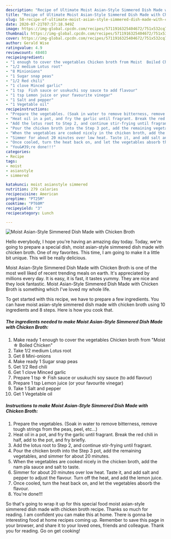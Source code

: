 ```yaml
---
description: "Recipe of Ultimate Moist Asian-Style Simmered Dish Made with Chicken Broth"
title: "Recipe of Ultimate Moist Asian-Style Simmered Dish Made with Chicken Broth"
slug: 58-recipe-of-ultimate-moist-asian-style-simmered-dish-made-with-chicken-broth
date: 2020-07-21T07:57:18.949Z
image: https://img-global.cpcdn.com/recipes/5711916325404672/751x532cq70/moist-asian-style-simmered-dish-made-with-chicken-broth-recipe-main-photo.jpg
thumbnail: https://img-global.cpcdn.com/recipes/5711916325404672/751x532cq70/moist-asian-style-simmered-dish-made-with-chicken-broth-recipe-main-photo.jpg
cover: https://img-global.cpcdn.com/recipes/5711916325404672/751x532cq70/moist-asian-style-simmered-dish-made-with-chicken-broth-recipe-main-photo.jpg
author: Gerald Wise
ratingvalue: 4.9
reviewcount: 48403
recipeingredient:
- "1 enough to cover the vegetables Chicken broth from Moist  Boiled Chicken"
- "1/2 medium Lotus root"
- "8 Minionions"
- "1 Sugar snap peas"
- "1/2 Red chili"
- "1 clove Minced garlic"
- "1 tsp  Fish sauce or usukuchi soy sauce to add flavour"
- "1 tsp Lemon juice or your favourite vinegar"
- "1 Salt and pepper"
- "1 Vegetable oil"
recipeinstructions:
- "Prepare the vegetables. (Soak in water to remove bitterness, remove tough strings from the peas, peel, etc...)"
- "Heat oil in a pot, and fry the garlic until fragrant. Break the red chili in half, add to the pot, and fry briefly."
- "Add the lotus root to Step 2, and continue stir-frying until fragrant."
- "Pour the chicken broth into the Step 3 pot, add the remaining vegetables, and simmer for about 20 minutes."
- "When the vegetables are cooked nicely in the chicken broth, add the nam pla sauce and salt to taste."
- "Simmer for about 20 minutes over low heat. Taste it, and add salt and pepper to adjust the flavour. Turn off the heat, and add the lemon juice."
- "Once cooled, turn the heat back on, and let the vegetables absorb the flavour."
- "You&#39;re done!!!"
categories:
- Recipe
tags:
- moist
- asianstyle
- simmered

katakunci: moist asianstyle simmered 
nutrition: 279 calories
recipecuisine: American
preptime: "PT25M"
cooktime: "PT60M"
recipeyield: "3"
recipecategory: Lunch

---
```



![Moist Asian-Style Simmered Dish Made with Chicken Broth](https://img-global.cpcdn.com/recipes/5711916325404672/751x532cq70/moist-asian-style-simmered-dish-made-with-chicken-broth-recipe-main-photo.jpg)

Hello everybody, I hope you're having an amazing day today. Today, we're going to prepare a special dish, moist asian-style simmered dish made with chicken broth. One of my favorites. This time, I am going to make it a little bit unique. This will be really delicious.



Moist Asian-Style Simmered Dish Made with Chicken Broth is one of the most well liked of recent trending meals on earth. It's appreciated by millions every day. It is easy, it is fast, it tastes yummy. They are nice and they look fantastic. Moist Asian-Style Simmered Dish Made with Chicken Broth is something which I've loved my whole life.


To get started with this recipe, we have to prepare a few ingredients. You can have moist asian-style simmered dish made with chicken broth using 10 ingredients and 8 steps. Here is how you cook that.

<!--inarticleads1-->

##### The ingredients needed to make Moist Asian-Style Simmered Dish Made with Chicken Broth:

1. Make ready 1 enough to cover the vegetables Chicken broth from &#34;Moist ☆ Boiled Chicken&#34;
1. Take 1/2 medium Lotus root
1. Get 8 Mini-onions
1. Make ready 1 Sugar snap peas
1. Get 1/2 Red chili
1. Get 1 clove Minced garlic
1. Prepare 1 tsp ☆ Fish sauce or usukuchi soy sauce (to add flavour)
1. Prepare 1 tsp Lemon juice (or your favourite vinegar)
1. Take 1 Salt and pepper
1. Get 1 Vegetable oil




<!--inarticleads2-->

##### Instructions to make Moist Asian-Style Simmered Dish Made with Chicken Broth:

1. Prepare the vegetables. (Soak in water to remove bitterness, remove tough strings from the peas, peel, etc...)
1. Heat oil in a pot, and fry the garlic until fragrant. Break the red chili in half, add to the pot, and fry briefly.
1. Add the lotus root to Step 2, and continue stir-frying until fragrant.
1. Pour the chicken broth into the Step 3 pot, add the remaining vegetables, and simmer for about 20 minutes.
1. When the vegetables are cooked nicely in the chicken broth, add the nam pla sauce and salt to taste.
1. Simmer for about 20 minutes over low heat. Taste it, and add salt and pepper to adjust the flavour. Turn off the heat, and add the lemon juice.
1. Once cooled, turn the heat back on, and let the vegetables absorb the flavour.
1. You&#39;re done!!!




So that's going to wrap it up for this special food moist asian-style simmered dish made with chicken broth recipe. Thanks so much for reading. I am confident you can make this at home. There is gonna be interesting food at home recipes coming up. Remember to save this page in your browser, and share it to your loved ones, friends and colleague. Thank you for reading. Go on get cooking!
